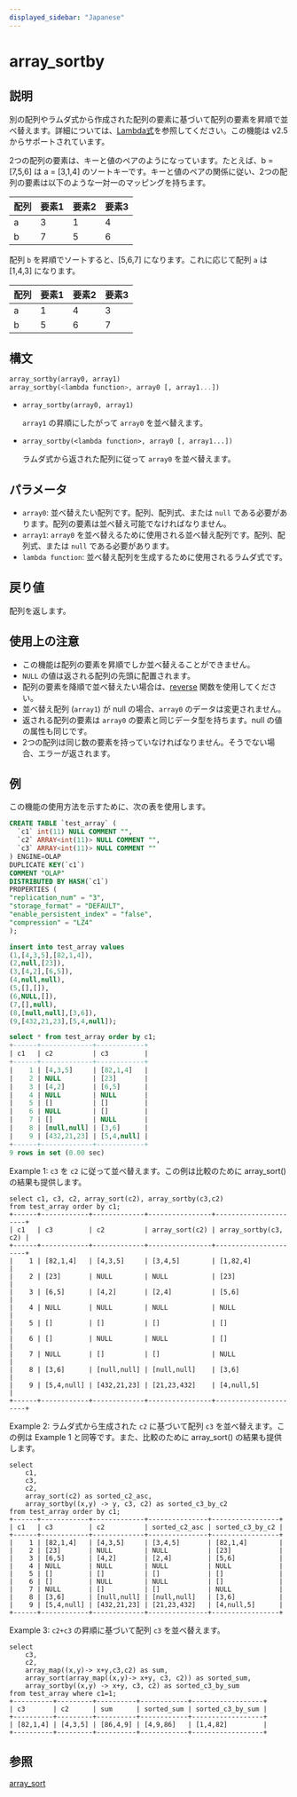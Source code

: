 ```yaml
---
displayed_sidebar: "Japanese"
---
```


# array_sortby

## 説明

別の配列やラムダ式から作成された配列の要素に基づいて配列の要素を昇順で並べ替えます。詳細については、[Lambda式](../Lambda_expression.md)を参照してください。この機能は v2.5 からサポートされています。

2つの配列の要素は、キーと値のペアのようになっています。たとえば、b = [7,5,6] は a = [3,1,4] のソートキーです。キーと値のペアの関係に従い、2つの配列の要素は以下のような一対一のマッピングを持ちます。

| **配列** | **要素1** | **要素2** | **要素3** |
| ------ | -------- | -------- | -------- |
| a      | 3        | 1        | 4        |
| b      | 7        | 5        | 6        |

配列 `b` を昇順でソートすると、[5,6,7] になります。これに応じて配列 `a` は [1,4,3] になります。

| **配列** | **要素1** | **要素2** | **要素3** |
| ------ | -------- | -------- | -------- |
| a      | 1        | 4        | 3        |
| b      | 5        | 6        | 7        |

## 構文

```Haskell
array_sortby(array0, array1)
array_sortby(<lambda function>, array0 [, array1...])
```

- `array_sortby(array0, array1)`

   `array1` の昇順にしたがって `array0` を並べ替えます。

- `array_sortby(<lambda function>, array0 [, array1...])`

   ラムダ式から返された配列に従って `array0` を並べ替えます。

## パラメータ

- `array0`: 並べ替えたい配列です。配列、配列式、または `null` である必要があります。配列の要素は並べ替え可能でなければなりません。
- `array1`: `array0` を並べ替えるために使用される並べ替え配列です。配列、配列式、または `null` である必要があります。
- `lambda function`: 並べ替え配列を生成するために使用されるラムダ式です。

## 戻り値

配列を返します。

## 使用上の注意

- この機能は配列の要素を昇順でしか並べ替えることができません。
- `NULL` の値は返される配列の先頭に配置されます。
- 配列の要素を降順で並べ替えたい場合は、[reverse](./reverse.md) 関数を使用してください。
- 並べ替え配列 (`array1`) が null の場合、`array0` のデータは変更されません。
- 返される配列の要素は `array0` の要素と同じデータ型を持ちます。null の値の属性も同じです。
- 2つの配列は同じ数の要素を持っていなければなりません。そうでない場合、エラーが返されます。

## 例

この機能の使用方法を示すために、次の表を使用します。

```SQL
CREATE TABLE `test_array` (
  `c1` int(11) NULL COMMENT "",
  `c2` ARRAY<int(11)> NULL COMMENT "",
  `c3` ARRAY<int(11)> NULL COMMENT ""
) ENGINE=OLAP
DUPLICATE KEY(`c1`)
COMMENT "OLAP"
DISTRIBUTED BY HASH(`c1`)
PROPERTIES (
"replication_num" = "3",
"storage_format" = "DEFAULT",
"enable_persistent_index" = "false",
"compression" = "LZ4"
);

insert into test_array values
(1,[4,3,5],[82,1,4]),
(2,null,[23]),
(3,[4,2],[6,5]),
(4,null,null),
(5,[],[]),
(6,NULL,[]),
(7,[],null),
(8,[null,null],[3,6]),
(9,[432,21,23],[5,4,null]);

select * from test_array order by c1;
+------+-------------+------------+
| c1   | c2          | c3         |
+------+-------------+------------+
|    1 | [4,3,5]     | [82,1,4]   |
|    2 | NULL        | [23]       |
|    3 | [4,2]       | [6,5]      |
|    4 | NULL        | NULL       |
|    5 | []          | []         |
|    6 | NULL        | []         |
|    7 | []          | NULL       |
|    8 | [null,null] | [3,6]      |
|    9 | [432,21,23] | [5,4,null] |
+------+-------------+------------+
9 rows in set (0.00 sec)
```

Example 1: `c3` を `c2` に従って並べ替えます。この例は比較のために array_sort() の結果も提供します。

```Plaintext
select c1, c3, c2, array_sort(c2), array_sortby(c3,c2)
from test_array order by c1;
+------+------------+-------------+----------------+----------------------+
| c1   | c3         | c2          | array_sort(c2) | array_sortby(c3, c2) |
+------+------------+-------------+----------------+----------------------+
|    1 | [82,1,4]   | [4,3,5]     | [3,4,5]        | [1,82,4]             |
|    2 | [23]       | NULL        | NULL           | [23]                 |
|    3 | [6,5]      | [4,2]       | [2,4]          | [5,6]                |
|    4 | NULL       | NULL        | NULL           | NULL                 |
|    5 | []         | []          | []             | []                   |
|    6 | []         | NULL        | NULL           | []                   |
|    7 | NULL       | []          | []             | NULL                 |
|    8 | [3,6]      | [null,null] | [null,null]    | [3,6]                |
|    9 | [5,4,null] | [432,21,23] | [21,23,432]    | [4,null,5]           |
+------+------------+-------------+----------------+----------------------+
```

Example 2: ラムダ式から生成された `c2` に基づいて配列 `c3` を並べ替えます。この例は Example 1 と同等です。また、比較のために array_sort() の結果も提供します。

```Plaintext
select
    c1,
    c3,
    c2,
    array_sort(c2) as sorted_c2_asc,
    array_sortby((x,y) -> y, c3, c2) as sorted_c3_by_c2
from test_array order by c1;
+------+------------+-------------+---------------+-----------------+
| c1   | c3         | c2          | sorted_c2_asc | sorted_c3_by_c2 |
+------+------------+-------------+---------------+-----------------+
|    1 | [82,1,4]   | [4,3,5]     | [3,4,5]       | [82,1,4]        |
|    2 | [23]       | NULL        | NULL          | [23]            |
|    3 | [6,5]      | [4,2]       | [2,4]         | [5,6]           |
|    4 | NULL       | NULL        | NULL          | NULL            |
|    5 | []         | []          | []            | []              |
|    6 | []         | NULL        | NULL          | []              |
|    7 | NULL       | []          | []            | NULL            |
|    8 | [3,6]      | [null,null] | [null,null]   | [3,6]           |
|    9 | [5,4,null] | [432,21,23] | [21,23,432]   | [4,null,5]      |
+------+------------+-------------+---------------+-----------------+
```

Example 3: `c2+c3` の昇順に基づいて配列 `c3` を並べ替えます。

```Plain
select
    c3,
    c2,
    array_map((x,y)-> x+y,c3,c2) as sum,
    array_sort(array_map((x,y)-> x+y, c3, c2)) as sorted_sum,
    array_sortby((x,y) -> x+y, c3, c2) as sorted_c3_by_sum
from test_array where c1=1;
+----------+---------+----------+------------+------------------+
| c3       | c2      | sum      | sorted_sum | sorted_c3_by_sum |
+----------+---------+----------+------------+------------------+
| [82,1,4] | [4,3,5] | [86,4,9] | [4,9,86]   | [1,4,82]         |
+----------+---------+----------+------------+------------------+
```

## 参照

[array_sort](array_sort.md)